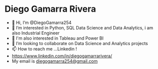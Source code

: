 # Diego Gamarra Rivera
- 👋 Hi, I’m @DiegoGamarra254
- 👀 I’m interested in Python, SQL Data Science and Data Analytics, i am also Industrial Engineer
- 👀 I'm also interested in Tableau and Power BI
- 💞️ I’m looking to collaborate on Data Science and Analytics projects
- 📫 How to reach me ...Linkedin !
- https://www.linkedin.com/in/diegogamarrarivera/
- My email is diegogamarra254@gmail.com

<!---
DiegoGamarra254/DiegoGamarra254 is a ✨ special ✨ repository because its `README.md` (this file) appears on your GitHub profile.
You can click the Preview link to take a look at your changes.
--->
